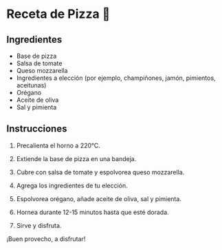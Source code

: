 # Receta de Pizza 🍕

## Ingredientes

- Base de pizza
- Salsa de tomate
- Queso mozzarella
- Ingredientes a elección (por ejemplo, champiñones, jamón, pimientos, aceitunas)
- Orégano
- Aceite de oliva
- Sal y pimienta

## Instrucciones

1. Precalienta el horno a 220°C.

2. Extiende la base de pizza en una bandeja.

3. Cubre con salsa de tomate y espolvorea queso mozzarella.

4. Agrega los ingredientes de tu elección.

5. Espolvorea orégano, añade aceite de oliva, sal y pimienta.

6. Hornea durante 12-15 minutos hasta que esté dorada.

7. Sirve y disfruta.

¡Buen provecho, a disfrutar!